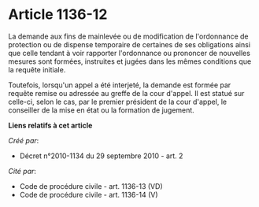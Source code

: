 # Article 1136-12

La demande aux fins de mainlevée ou de modification de l'ordonnance de protection ou de dispense temporaire de certaines de
ses obligations ainsi que celle tendant à voir rapporter l'ordonnance ou prononcer de nouvelles mesures sont formées,
instruites et jugées dans les mêmes conditions que la requête initiale. 

Toutefois, lorsqu'un appel a été interjeté, la demande est formée par requête remise ou adressée au greffe de la cour
d'appel. Il est statué sur celle-ci, selon le cas, par le premier président de la cour d'appel, le conseiller de la mise en
état ou la formation de jugement.

**Liens relatifs à cet article**

_Créé par_:

  - Décret n°2010-1134 du 29 septembre 2010 - art. 2

_Cité par_:

  - Code de procédure civile - art. 1136-13 (VD)
  - Code de procédure civile - art. 1136-14 (V)
